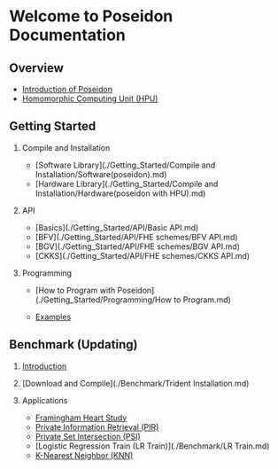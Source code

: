 # Welcome to Poseidon Documentation

## Overview

* [Introduction of Poseidon](./Overview/Poseidon_Basics.md)
* [Homomorphic Computing Unit (HPU)](./Overview/HPU.md)



## Getting Started

1. Compile and Installation

     * [Software Library](./Getting_Started/Compile and Installation/Software(poseidon).md)
     * [Hardware Library](./Getting_Started/Compile and Installation/Hardware(poseidon with HPU).md)

     

2. API

     * [Basics](./Getting_Started/API/Basic API.md)
     * [BFV](./Getting_Started/API/FHE schemes/BFV API.md)
     * [BGV](./Getting_Started/API/FHE schemes/BGV API.md)
     * [CKKS](./Getting_Started/API/FHE schemes/CKKS API.md)

     

3. Programming

     * [How to Program with Poseidon](./Getting_Started/Programming/How to Program.md)

     * [Examples](./Getting_Started/Programming/Examples.md)




## Benchmark (Updating)

1. [Introduction](./Benchmark/Introduction.md)

2. [Download and Compile](./Benchmark/Trident Installation.md)

3. Applications
     * [Framingham Heart Study](./Benchmark/Framingham.md)
     * [Private Information Retrieval (PIR)](./Benchmark/pir_bfv.md)
     * [Private Set Intersection (PSI)](./Benchmark/PSI.md)
     * [Logistic Regression Train (LR Train)](./Benchmark/LR Train.md)
     * [K-Nearest Neighbor (KNN)](./Benchmark/knn.md)
